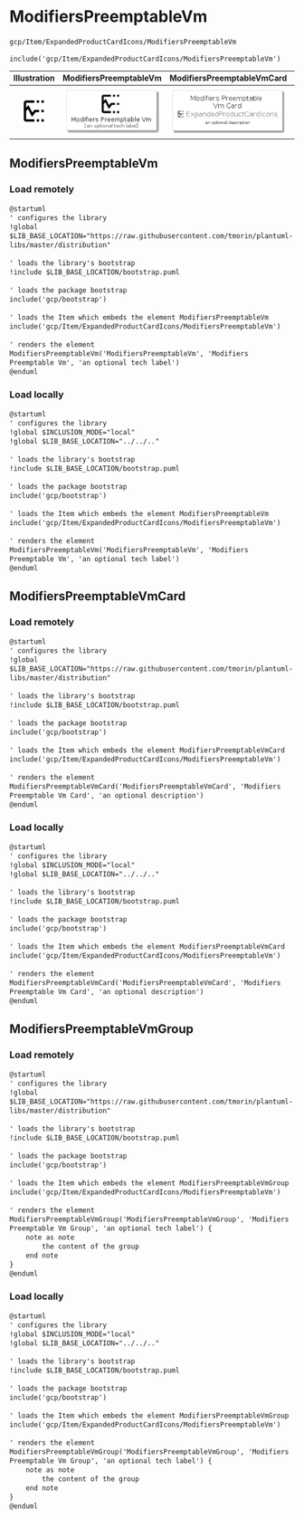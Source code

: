 # ModifiersPreemptableVm


```text
gcp/Item/ExpandedProductCardIcons/ModifiersPreemptableVm
```

```text
include('gcp/Item/ExpandedProductCardIcons/ModifiersPreemptableVm')
```



| Illustration | ModifiersPreemptableVm | ModifiersPreemptableVmCard | ModifiersPreemptableVmGroup |
| :---: | :---: | :---: | :---: |
| ![illustration for Illustration](../../../gcp/Item/ExpandedProductCardIcons/ModifiersPreemptableVm.png) | ![illustration for ModifiersPreemptableVm](../../../gcp/Item/ExpandedProductCardIcons/ModifiersPreemptableVm.Local.png) | ![illustration for ModifiersPreemptableVmCard](../../../gcp/Item/ExpandedProductCardIcons/ModifiersPreemptableVmCard.Local.png) | ![illustration for ModifiersPreemptableVmGroup](../../../gcp/Item/ExpandedProductCardIcons/ModifiersPreemptableVmGroup.Local.png) |




## ModifiersPreemptableVm

### Load remotely
```plantuml
@startuml
' configures the library
!global $LIB_BASE_LOCATION="https://raw.githubusercontent.com/tmorin/plantuml-libs/master/distribution"

' loads the library's bootstrap
!include $LIB_BASE_LOCATION/bootstrap.puml

' loads the package bootstrap
include('gcp/bootstrap')

' loads the Item which embeds the element ModifiersPreemptableVm
include('gcp/Item/ExpandedProductCardIcons/ModifiersPreemptableVm')

' renders the element
ModifiersPreemptableVm('ModifiersPreemptableVm', 'Modifiers Preemptable Vm', 'an optional tech label')
@enduml
```

### Load locally
```plantuml
@startuml
' configures the library
!global $INCLUSION_MODE="local"
!global $LIB_BASE_LOCATION="../../.."

' loads the library's bootstrap
!include $LIB_BASE_LOCATION/bootstrap.puml

' loads the package bootstrap
include('gcp/bootstrap')

' loads the Item which embeds the element ModifiersPreemptableVm
include('gcp/Item/ExpandedProductCardIcons/ModifiersPreemptableVm')

' renders the element
ModifiersPreemptableVm('ModifiersPreemptableVm', 'Modifiers Preemptable Vm', 'an optional tech label')
@enduml
```

## ModifiersPreemptableVmCard

### Load remotely
```plantuml
@startuml
' configures the library
!global $LIB_BASE_LOCATION="https://raw.githubusercontent.com/tmorin/plantuml-libs/master/distribution"

' loads the library's bootstrap
!include $LIB_BASE_LOCATION/bootstrap.puml

' loads the package bootstrap
include('gcp/bootstrap')

' loads the Item which embeds the element ModifiersPreemptableVmCard
include('gcp/Item/ExpandedProductCardIcons/ModifiersPreemptableVm')

' renders the element
ModifiersPreemptableVmCard('ModifiersPreemptableVmCard', 'Modifiers Preemptable Vm Card', 'an optional description')
@enduml
```

### Load locally
```plantuml
@startuml
' configures the library
!global $INCLUSION_MODE="local"
!global $LIB_BASE_LOCATION="../../.."

' loads the library's bootstrap
!include $LIB_BASE_LOCATION/bootstrap.puml

' loads the package bootstrap
include('gcp/bootstrap')

' loads the Item which embeds the element ModifiersPreemptableVmCard
include('gcp/Item/ExpandedProductCardIcons/ModifiersPreemptableVm')

' renders the element
ModifiersPreemptableVmCard('ModifiersPreemptableVmCard', 'Modifiers Preemptable Vm Card', 'an optional description')
@enduml
```

## ModifiersPreemptableVmGroup

### Load remotely
```plantuml
@startuml
' configures the library
!global $LIB_BASE_LOCATION="https://raw.githubusercontent.com/tmorin/plantuml-libs/master/distribution"

' loads the library's bootstrap
!include $LIB_BASE_LOCATION/bootstrap.puml

' loads the package bootstrap
include('gcp/bootstrap')

' loads the Item which embeds the element ModifiersPreemptableVmGroup
include('gcp/Item/ExpandedProductCardIcons/ModifiersPreemptableVm')

' renders the element
ModifiersPreemptableVmGroup('ModifiersPreemptableVmGroup', 'Modifiers Preemptable Vm Group', 'an optional tech label') {
    note as note
        the content of the group
    end note
}
@enduml
```

### Load locally
```plantuml
@startuml
' configures the library
!global $INCLUSION_MODE="local"
!global $LIB_BASE_LOCATION="../../.."

' loads the library's bootstrap
!include $LIB_BASE_LOCATION/bootstrap.puml

' loads the package bootstrap
include('gcp/bootstrap')

' loads the Item which embeds the element ModifiersPreemptableVmGroup
include('gcp/Item/ExpandedProductCardIcons/ModifiersPreemptableVm')

' renders the element
ModifiersPreemptableVmGroup('ModifiersPreemptableVmGroup', 'Modifiers Preemptable Vm Group', 'an optional tech label') {
    note as note
        the content of the group
    end note
}
@enduml
```

